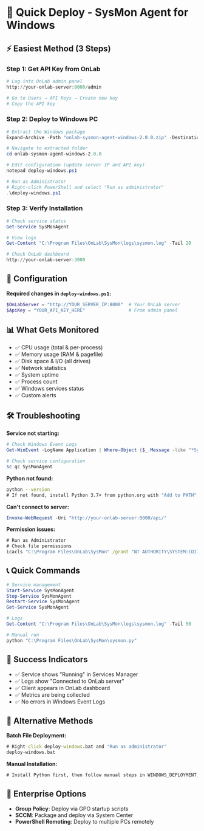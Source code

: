 # 🚀 Quick Deploy - SysMon Agent for Windows

## ⚡ Easiest Method (3 Steps)

### Step 1: Get API Key from OnLab
```powershell
# Log into OnLab admin panel
http://your-onlab-server:8000/admin

# Go to Users → API Keys → Create new key
# Copy the API key
```

### Step 2: Deploy to Windows PC
```powershell
# Extract the Windows package
Expand-Archive -Path "onlab-sysmon-agent-windows-2.0.0.zip" -DestinationPath .

# Navigate to extracted folder
cd onlab-sysmon-agent-windows-2.0.0

# Edit configuration (update server IP and API key)
notepad deploy-windows.ps1

# Run as Administrator
# Right-click PowerShell and select "Run as administrator"
.\deploy-windows.ps1
```

### Step 3: Verify Installation
```powershell
# Check service status
Get-Service SysMonAgent

# View logs
Get-Content "C:\Program Files\OnLab\SysMon\logs\sysmon.log" -Tail 20

# Check OnLab dashboard
http://your-onlab-server:3000
```

## 🔧 Configuration

**Required changes in `deploy-windows.ps1`:**
```powershell
$OnLabServer = "http://YOUR_SERVER_IP:8000"  # Your OnLab server
$ApiKey = "YOUR_API_KEY_HERE"                # From admin panel
```

## 📊 What Gets Monitored

- ✅ CPU usage (total & per-process)
- ✅ Memory usage (RAM & pagefile)
- ✅ Disk space & I/O (all drives)
- ✅ Network statistics
- ✅ System uptime
- ✅ Process count
- ✅ Windows services status
- ✅ Custom alerts

## 🛠️ Troubleshooting

**Service not starting:**
```powershell
# Check Windows Event Logs
Get-WinEvent -LogName Application | Where-Object {$_.Message -like "*SysMon*"} | Select-Object -First 5

# Check service configuration
sc qc SysMonAgent
```

**Python not found:**
```cmd
python --version
# If not found, install Python 3.7+ from python.org with "Add to PATH" checked
```

**Can't connect to server:**
```powershell
Invoke-WebRequest -Uri "http://your-onlab-server:8000/api/"
```

**Permission issues:**
```cmd
# Run as Administrator
# Check file permissions
icacls "C:\Program Files\OnLab\SysMon" /grant "NT AUTHORITY\SYSTEM:(OI)(CI)F"
```

## 📞 Quick Commands

```powershell
# Service management
Start-Service SysMonAgent
Stop-Service SysMonAgent
Restart-Service SysMonAgent
Get-Service SysMonAgent

# Logs
Get-Content "C:\Program Files\OnLab\SysMon\logs\sysmon.log" -Tail 50

# Manual run
python "C:\Program Files\OnLab\SysMon\sysmon.py"
```

## 🎯 Success Indicators

- ✅ Service shows "Running" in Services Manager
- ✅ Logs show "Connected to OnLab server"
- ✅ Client appears in OnLab dashboard
- ✅ Metrics are being collected
- ✅ No errors in Windows Event Logs

## 🔄 Alternative Methods

**Batch File Deployment:**
```cmd
# Right-click deploy-windows.bat and "Run as administrator"
deploy-windows.bat
```

**Manual Installation:**
```cmd
# Install Python first, then follow manual steps in WINDOWS_DEPLOYMENT_GUIDE.md
```

## 🏢 Enterprise Options

- **Group Policy**: Deploy via GPO startup scripts
- **SCCM**: Package and deploy via System Center
- **PowerShell Remoting**: Deploy to multiple PCs remotely
